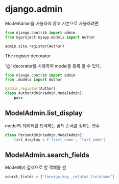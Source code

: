 # django.admin

ModelAdmin을 사용하지 않고 기본으로 사용하려면

``` python
from django.contrib import admin
from myproject.myapp.models import Author

admin.site.register(Author)
```

The register decorator

'@' decorator를 사용하여 model을 등록 할 수 있다.

``` python
from django.contrib import admin
from .models import Author

@admin.register(Author)
class AuthorAdmin(admin.ModelAdmin):
    pass
```

## ModelAdmin.list_display

model의 데이터를 입력하는 폼의 순서를 정하는 변수

``` python
class PersonAdmin(admin.ModelAdmin):
    list_display = ('first_name', 'last_name')
```

## ModelAdmin.search_fields
Model에서 검색으로 할 객체를 선
``` python
search_fields = ['foreign_key__related_fieldname']
```
